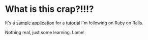 # What is this crap?!!!?

It's a [sample application](http://ruby.railstutorial.org/chapters/static-pages?version=3.2#top) for a [tutorial](http://ruby.railstutorial.org/) I'm following on Ruby on Rails.

Nothing real, just some learning. Lame!

